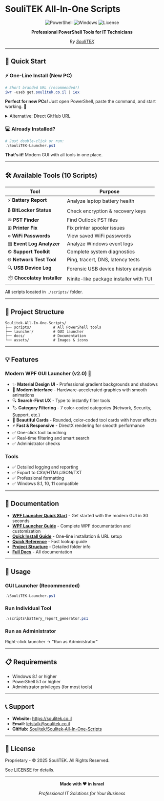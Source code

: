 # SouliTEK All-In-One Scripts

<div align="center">

![PowerShell](https://img.shields.io/badge/PowerShell-5.1%2B-blue?style=for-the-badge&logo=powershell)
![Windows](https://img.shields.io/badge/Windows-8.1%2B-0078D6?style=for-the-badge&logo=windows)
![License](https://img.shields.io/badge/License-Proprietary-red?style=for-the-badge)

**Professional PowerShell Tools for IT Technicians**

*By [SouliTEK](https://soulitek.co.il)*

</div>

---

## 🚀 Quick Start

### ⚡ One-Line Install (New PC)

```powershell
# Short branded URL (recommended!)
iwr -useb get.soulitek.co.il | iex
```

**Perfect for new PCs!** Just open PowerShell, paste the command, and start working. 🎉

<details>
<summary>Alternative: Direct GitHub URL</summary>

```powershell
# Direct from GitHub (no custom domain)
iwr -useb https://raw.githubusercontent.com/Soulitek/Soulitek-All-In-One-Scripts/main/Install-SouliTEK.ps1 | iex
```
</details>

### 💻 Already Installed?

```powershell
# Just double-click or run:
.\SouliTEK-Launcher.ps1
```

**That's it!** Modern GUI with all tools in one place.

---

## 🛠️ Available Tools (10 Scripts)

| Tool | Purpose |
|------|---------|
| ⚡ **Battery Report** | Analyze laptop battery health |
| 🔒 **BitLocker Status** | Check encryption & recovery keys |
| ✉ **PST Finder** | Find Outlook PST files |
| ⊞ **Printer Fix** | Fix printer spooler issues |
| ≈ **WiFi Passwords** | View saved WiFi passwords |
| ▤ **Event Log Analyzer** | Analyze Windows event logs |
| ⚙ **Support Toolkit** | Complete system diagnostics |
| 🌐 **Network Test Tool** | Ping, tracert, DNS, latency tests |
| 🔍 **USB Device Log** | Forensic USB device history analysis |
| 📦 **Chocolatey Installer** | Ninite-like package installer with TUI |

All scripts located in `./scripts/` folder.

---

## 📁 Project Structure

```
Soulitek-All-In-One-Scripts/
├── scripts/          # All PowerShell tools
├── launcher/         # GUI launcher
├── docs/             # Documentation
└── assets/           # Images & icons
```

---

## 💡 Features

### Modern WPF GUI Launcher (v2.0) 🎨
- ✨ **Material Design UI** - Professional gradient backgrounds and shadows
- 🎯 **Modern Interface** - Hardware-accelerated graphics with smooth animations
- 🔍 **Search-First UX** - Type to instantly filter tools
- 🏷️ **Category Filtering** - 7 color-coded categories (Network, Security, Support, etc.)
- 🎨 **Beautiful Cards** - Rounded, color-coded tool cards with hover effects
- ⚡ **Fast & Responsive** - DirectX rendering for smooth performance
- ✅ One-click tool launching
- ✅ Real-time filtering and smart search
- ✅ Administrator checks

### Tools
- ✅ Detailed logging and reporting
- ✅ Export to CSV/HTML/JSON/TXT
- ✅ Professional formatting
- ✅ Windows 8.1, 10, 11 compatible

---

## 📖 Documentation

- **[WPF Launcher Quick Start](docs/WPF_QUICK_START.md)** - Get started with the modern GUI in 30 seconds
- **[WPF Launcher Guide](docs/WPF_LAUNCHER_GUIDE.md)** - Complete WPF documentation and customization
- **[Quick Install Guide](docs/QUICK_INSTALL.md)** - One-line installation & URL setup
- **[Quick Reference](QUICK_REFERENCE.md)** - Fast lookup guide
- **[Project Structure](PROJECT_STRUCTURE.md)** - Detailed folder info
- **[Full Docs](docs/)** - All documentation

---

## 🔧 Usage

### GUI Launcher (Recommended)
```powershell
.\SouliTEK-Launcher.ps1
```

### Run Individual Tool
```powershell
.\scripts\battery_report_generator.ps1
```

### Run as Administrator
Right-click launcher → "Run as Administrator"

---

## 📋 Requirements

- Windows 8.1 or higher
- PowerShell 5.1 or higher
- Administrator privileges (for most tools)

---

## 📞 Support

- **Website:** https://soulitek.co.il
- **Email:** letstalk@soulitek.co.il
- **GitHub:** [Soulitek/Soulitek-All-In-One-Scripts](https://github.com/Soulitek/Soulitek-All-In-One-Scripts)

---

## 📄 License

Proprietary - © 2025 SouliTEK. All Rights Reserved.

See [LICENSE](LICENSE) for details.

---

<div align="center">

**Made with ❤️ in Israel**

*Professional IT Solutions for Your Business*

</div>

